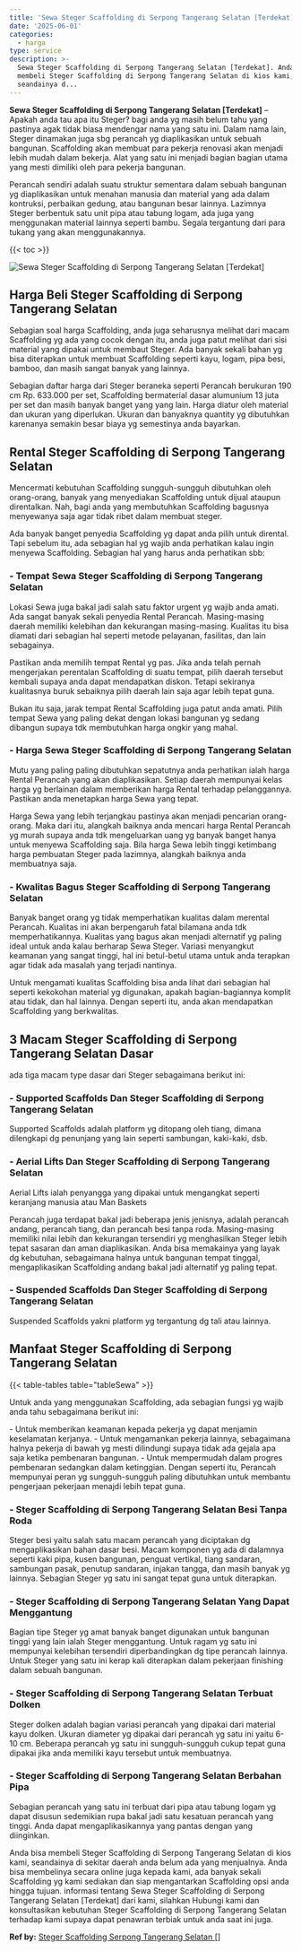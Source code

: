 ```yaml
---
title: 'Sewa Steger Scaffolding di Serpong Tangerang Selatan [Terdekat]'
date: '2025-06-01'
categories:
  - harga
type: service
description: >-
  Sewa Steger Scaffolding di Serpong Tangerang Selatan [Terdekat]. Anda bisa
  membeli Steger Scaffolding di Serpong Tangerang Selatan di kios kami,
  seandainya d...
---
```


**Sewa Steger Scaffolding di Serpong Tangerang Selatan \[Terdekat\]** – Apakah anda tau apa itu Steger? bagi anda yg masih belum tahu yang pastinya agak tidak biasa mendengar nama yang satu ini. Dalam nama lain, Steger dinamakan juga sbg perancah yg diaplikasikan untuk sebuah bangunan. Scaffolding akan membuat para pekerja renovasi akan menjadi lebih mudah dalam bekerja. Alat yang satu ini menjadi bagian bagian utama yang mesti dimiliki oleh para pekerja bangunan.

Perancah sendiri adalah suatu struktur sementara dalam sebuah bangunan yg diaplikasikan untuk menahan manusia dan material yang ada dalam kontruksi, perbaikan gedung, atau bangunan besar lainnya. Lazimnya Steger berbentuk satu unit pipa atau tabung logam, ada juga yang menggunakan material lainnya seperti bambu. Segala tergantung dari para tukang yang akan menggunakannya.

{{< toc >}}

![Sewa Steger Scaffolding di Serpong Tangerang Selatan [Terdekat]](/images/sewa-scaffolding-steger-05.png)

## Harga Beli Steger Scaffolding di Serpong Tangerang Selatan

Sebagian soal harga Scaffolding, anda juga seharusnya melihat dari macam Scaffolding yg ada yang cocok dengan itu, anda juga patut melihat dari sisi material yang dipakai untuk membaut Steger. Ada banyak sekali bahan yg bisa diterapkan untuk membuat Scaffolding seperti kayu, logam, pipa besi, bamboo, dan masih sangat banyak yang lainnya.

Sebagian daftar harga dari Steger beraneka seperti Perancah berukuran 190 cm Rp. 633.000 per set, Scaffolding bermaterial dasar alumunium 13 juta per set dan masih banyak banget yang yang lain. Harga diatur oleh material dan ukuran yang diperlukan. Ukuran dan banyaknya quantity yg dibutuhkan karenanya semakin besar biaya yg semestinya anda bayarkan.

## Rental Steger Scaffolding di Serpong Tangerang Selatan

Mencermati kebutuhan Scaffolding sungguh-sungguh dibutuhkan oleh orang-orang, banyak yang menyediakan Scaffolding untuk dijual ataupun direntalkan. Nah, bagi anda yang membutuhkan Scaffolding bagusnya menyewanya saja agar tidak ribet dalam membuat steger.

Ada banyak banget penyedia Scaffolding yg dapat anda pilih untuk dirental. Tapi sebelum itu, ada sebagian hal yg wajib anda perhatikan kalau ingin menyewa Scaffolding. Sebagian hal yang harus anda perhatikan sbb:

### \- Tempat Sewa Steger Scaffolding di Serpong Tangerang Selatan

Lokasi Sewa juga bakal jadi salah satu faktor urgent yg wajib anda amati. Ada sangat banyak sekali penyedia Rental Perancah. Masing-masing daerah memiliki kelebihan dan kekurangan masing-masing. Kualitas itu bisa diamati dari sebagian hal seperti metode pelayanan, fasilitas, dan lain sebagainya.

Pastikan anda memilih tempat Rental yg pas. Jika anda telah pernah mengerjakan perentalan Scaffolding di suatu tempat, pilih daerah tersebut kembali supaya anda dapat mendapatkan diskon. Tetapi sekiranya kualitasnya buruk sebaiknya pilih daerah lain saja agar lebih tepat guna.

Bukan itu saja, jarak tempat Rental Scaffolding juga patut anda amati. Pilih tempat Sewa yang paling dekat dengan lokasi bangunan yg sedang dibangun supaya tdk membutuhkan harga ongkir yang mahal.

### \- Harga Sewa Steger Scaffolding di Serpong Tangerang Selatan

Mutu yang paling paling dibutuhkan sepatutnya anda perhatikan ialah harga Rental Perancah yang akan diaplikasikan. Setiap daerah mempunyai kelas harga yg berlainan dalam memberikan harga Rental terhadap pelanggannya. Pastikan anda menetapkan harga Sewa yang tepat.

Harga Sewa yang lebih terjangkau pastinya akan menjadi pencarian orang-orang. Maka dari itu, alangkah baiknya anda mencari harga Rental Perancah yg murah supaya anda tdk mengeluarkan uang yg banyak banget hanya untuk menyewa Scaffolding saja. Bila harga Sewa lebih tinggi ketimbang harga pembuatan Steger pada lazimnya, alangkah baiknya anda membuatnya saja.

### \- Kwalitas Bagus Steger Scaffolding di Serpong Tangerang Selatan

Banyak banget orang yg tidak memperhatikan kualitas dalam merental Perancah. Kualitas ini akan berpengaruh fatal bilamana anda tdk memperhatikannya. Kualitas yang bagus akan menjadi alternatif yg paling ideal untuk anda kalau berharap Sewa Steger. Variasi menyangkut keamanan yang sangat tinggi, hal ini betul-betul utama untuk anda terapkan agar tidak ada masalah yang terjadi nantinya.

Untuk mengamati kualitas Scaffolding bisa anda lihat dari sebagian hal seperti kekokohan material yg digunakan, apakah bagian-bagiannya komplit atau tidak, dan hal lainnya. Dengan seperti itu, anda akan mendapatkan Scaffolding yang berkwalitas.

## 3 Macam Steger Scaffolding di Serpong Tangerang Selatan Dasar

ada tiga macam type dasar dari Steger sebagaimana berikut ini:

### \- Supported Scaffolds Dan Steger Scaffolding di Serpong Tangerang Selatan

Supported Scaffolds adalah platform yg ditopang oleh tiang, dimana dilengkapi dg penunjang yang lain seperti sambungan, kaki-kaki, dsb.

### \- Aerial Lifts Dan Steger Scaffolding di Serpong Tangerang Selatan

Aerial Lifts ialah penyangga yang dipakai untuk mengangkat seperti keranjang manusia atau Man Baskets

Perancah juga terdapat bakal jadi beberapa jenis jenisnya, adalah perancah andang, perancah tiang, dan perancah besi tanpa roda. Masing-masing memiliki nilai lebih dan kekurangan tersendiri yg menghasilkan Steger lebih tepat sasaran dan aman diaplikasikan. Anda bisa memakainya yang layak dg kebutuhan, sebagaimana halnya untuk bangunan tempat tinggal, mengaplikasikan Scaffolding andang bakal jadi alternatif yg paling tepat.

### \- Suspended Scaffolds Dan Steger Scaffolding di Serpong Tangerang Selatan

Suspended Scaffolds yakni platform yg tergantung dg tali atau lainnya.

## Manfaat Steger Scaffolding di Serpong Tangerang Selatan

{{< table-tables table="tableSewa" >}}

Untuk anda yang menggunakan Scaffolding, ada sebagian fungsi yg wajib anda tahu sebagaimana berikut ini:

\- Untuk memberikan keamanan kepada pekerja yg dapat menjamin keselamatan kerjanya. - Untuk mengamankan pekerja lainnya, sebagaimana halnya pekerja di bawah yg mesti dilindungi supaya tidak ada gejala apa saja ketika pembenaran bangunan. - Untuk mempermudah dalam progres pembenaran sedangkan dalam ketinggian. Dengan seperti itu, Perancah mempunyai peran yg sungguh-sungguh paling dibutuhkan untuk membantu pengerjaan pekerjaan menajdi lebih tepat guna.

### \- Steger Scaffolding di Serpong Tangerang Selatan Besi Tanpa Roda

Steger besi yaitu salah satu macam perancah yang diciptakan dg mengaplikasikan bahan dasar besi. Macam komponen yg ada di dalamnya seperti kaki pipa, kusen bangunan, penguat vertikal, tiang sandaran, sambungan pasak, penutup sandaran, injakan tangga, dan masih banyak yg lainnya. Sebagian Steger yg satu ini sangat tepat guna untuk diterapkan.

### \- Steger Scaffolding di Serpong Tangerang Selatan Yang Dapat Menggantung

Bagian tipe Steger yg amat banyak banget digunakan untuk bangunan tinggi yang lain ialah Steger menggantung. Untuk ragam yg satu ini mempunyai kelebihan tersendiri diperbandingkan dg tipe perancah lainnya. Untuk Steger yang satu ini kerap kali diterapkan dalam pekerjaan finishing dalam sebuah bangunan.

### \- Steger Scaffolding di Serpong Tangerang Selatan Terbuat Dolken

Steger dolken adalah bagian variasi perancah yang dipakai dari material kayu dolken. Ukuran diameter yg dipakai dari perancah yg satu ini yaitu 6-10 cm. Beberapa perancah yg satu ini sungguh-sungguh cukup tepat guna dipakai jika anda memiliki kayu tersebut untuk membuatnya.

### \- Steger Scaffolding di Serpong Tangerang Selatan Berbahan Pipa

Sebagian perancah yang satu ini terbuat dari pipa atau tabung logam yg dapat disusun sedemikian rupa bakal jadi satu kesatuan perancah yang tinggi. Anda dapat mengaplikasikannya yang pantas dengan yang diinginkan.

Anda bisa membeli Steger Scaffolding di Serpong Tangerang Selatan di kios kami, seandainya di sekitar daerah anda belum ada yang menjualnya. Anda bisa membelinya secara online juga kepada kami, ada banyak sekali Scaffolding yg kami sediakan dan siap mengantarkan Scaffolding opsi anda hingga tujuan. informasi tentang Sewa Steger Scaffolding di Serpong Tangerang Selatan \[Terdekat\] dari kami, silahkan Hubungi kami dan konsultasikan kebutuhan Steger Scaffolding di Serpong Tangerang Selatan terhadap kami supaya dapat penawran terbiak untuk anda saat ini juga.

**Ref by:** [Steger Scaffolding Serpong Tangerang Selatan []](https://id.wikipedia.org/wiki/Steger)
